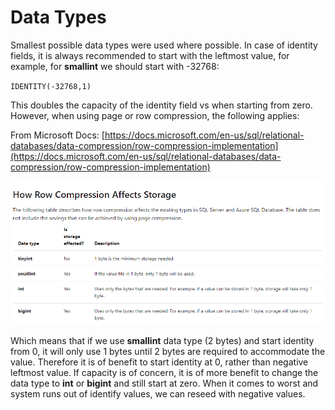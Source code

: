 # Data Types

Smallest possible data types were used where possible. In case of identity fields, it is always recommended to start with the leftmost value, for example, for **smallint** we should start with -32768:

`IDENTITY(-32768,1)`

This doubles the capacity of the identity field vs when starting from zero. However, when using page or row compression, the following applies:

From Microsoft Docs: [https://docs.microsoft.com/en-us/sql/relational-databases/data-compression/row-compression-implementation](https://docs.microsoft.com/en-us/sql/relational-databases/data-compression/row-compression-implementation)

![](../../.gitbook/assets/image%20%289%29.png)

Which means that if we use **smallint** data type \(2 bytes\) and start identity from 0, it will only use 1 bytes until 2 bytes are required to accommodate the value. Therefore it is of benefit to start identity at 0, rather than negative leftmost value. If capacity is of concern, it is of more benefit to change the data type to **int** or **bigint** and still start at zero. When it comes to worst and system runs out of identify values, we can reseed with negative values. 

